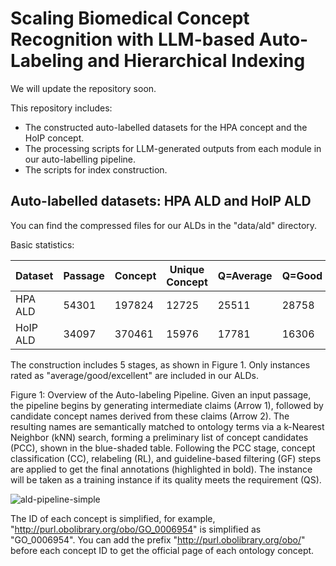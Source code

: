 # Scaling Biomedical Concept Recognition with LLM-based Auto-Labeling and Hierarchical Indexing

We will update the repository soon.

This repository includes:
   - The constructed auto-labelled datasets for the HPA concept and the HoIP concept.
   - The processing scripts for LLM-generated outputs from each module in our auto-labelling pipeline.
   - The scripts for index construction.


## Auto-labelled datasets: HPA ALD and HoIP ALD
You can find the compressed files for our ALDs in the "data/ald" directory.

Basic statistics:

| Dataset  | Passage | Concept | Unique Concept | Q=Average | Q=Good | Q=Excellent |
|----------| ------- | ------- | -------------- |-----------| ------ | ----------- |
| HPA ALD  | 54301 | 197824 | 12725 | 25511     | 28758 | 32 |
| HoIP ALD | 34097 | 370461 | 15976 | 17781     | 16306 | 10 |

The construction includes 5 stages, as shown in Figure 1. 
Only instances rated as "average/good/excellent" are included in our ALDs.

Figure 1: Overview of the Auto-labeling Pipeline. Given an input passage, the pipeline begins by generating  intermediate claims (Arrow 1), followed by candidate concept names derived from these claims (Arrow 2). The  resulting names are semantically matched to ontology terms via a k-Nearest Neighbor (kNN) search, forming a  preliminary list of concept candidates (PCC), shown in the blue-shaded table. Following the PCC stage, concept  classification (CC), relabeling (RL), and guideline-based filtering (GF) steps are applied to get the final annotations (highlighted in bold). The instance will be taken as a training instance if its quality meets the requirement (QS).

![ald-pipeline-simple](https://github.com/user-attachments/assets/e944b65f-2a77-41a3-b24a-20eae5032c44)

The ID of each concept is simplified, for example, "http://purl.obolibrary.org/obo/GO_0006954" is simplified as "GO_0006954". You can add the prefix "http://purl.obolibrary.org/obo/" before each concept ID to get the official page of each ontology concept.
